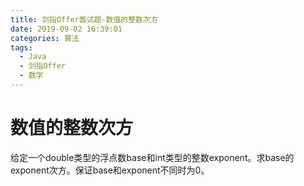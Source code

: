 ```yaml
---
title: 剑指Offer面试题-数值的整数次方
date: 2019-09-02 16:39:01
categories: 算法
tags:
  - Java
  - 剑指Offer
  - 数学
---
```


# 数值的整数次方

给定一个double类型的浮点数base和int类型的整数exponent。求base的exponent次方。保证base和exponent不同时为0。